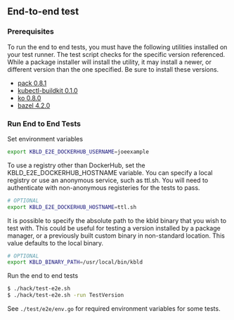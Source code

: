 ## End-to-end test

### Prerequisites

To run the end to end tests, you must have the following utilities installed on your test runner. The test script checks for the specific version referenced. While a package installer will install the utility, it may install a newer, or different version than the one specified. Be sure to install these versions.

- [pack 0.8.1](https://github.com/buildpacks/pack)
- [kubectl-buildkit 0.1.0](https://github.com/vmware-tanzu/buildkit-cli-for-kubectl/releases/tag/v0.1.0)
- [ko 0.8.0](https://github.com/google/ko/releases/tag/v0.8.0)
- [bazel 4.2.0](https://github.com/bazelbuild/bazel/releases/tag/4.2.0)

### Run End to End Tests

Set environment variables

```bash
export KBLD_E2E_DOCKERHUB_USERNAME=joeexample
```

To use a registry other than DockerHub, set the KBLD_E2E_DOCKERHUB_HOSTNAME variable. You can specify a local registry or use an anonymous service, such as ttl.sh. You will need to authenticate with non-anonymous registeries for the tests to pass.

```bash
# OPTIONAL
export KBLD_E2E_DOCKERHUB_HOSTNAME=ttl.sh
```

It is possible to specify the absolute path to the kbld binary that you wish to test with. This could be useful for testing a version installed by a package manager, or a previously built custom binary in non-standard location. This value defaults to the local binary.

```bash
# OPTIONAL
export KBLD_BINARY_PATH=/usr/local/bin/kbld
```

Run the end to end tests

```bash
$ ./hack/test-e2e.sh
$ ./hack/test-e2e.sh -run TestVersion
```

See `./test/e2e/env.go` for required environment variables for some tests.

